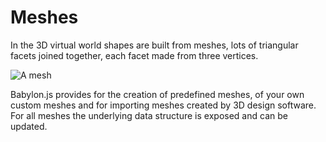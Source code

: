 # Meshes

In the 3D virtual world shapes are built from meshes, lots of triangular facets joined together, each facet made from three vertices.

![A mesh](/img/features/scene/custom1.jpg)

Babylon.js provides for the creation of predefined meshes, of your own custom meshes and for importing meshes created by 3D design software. For all meshes the underlying data structure is exposed and can be updated.